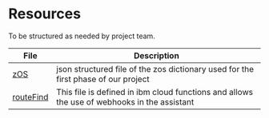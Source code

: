 # Resources
To be structured as needed by project team.


| File | Description |
|---|---|
| [zOS](https://github.com/openmainframeproject-internship/CS-21-316-MIPS-Bot-AMA-Ask-Me-Anything/tree/master/src/Resources/zOS.json) | json structured file of the zos dictionary used for the first phase of our project |
| [routeFind](https://github.com/openmainframeproject-internship/CS-21-316-MIPS-Bot-AMA-Ask-Me-Anything/tree/master/src/Resources/routeFind.js) | This file is defined in ibm cloud functions and allows the use of webhooks in the assistant |
